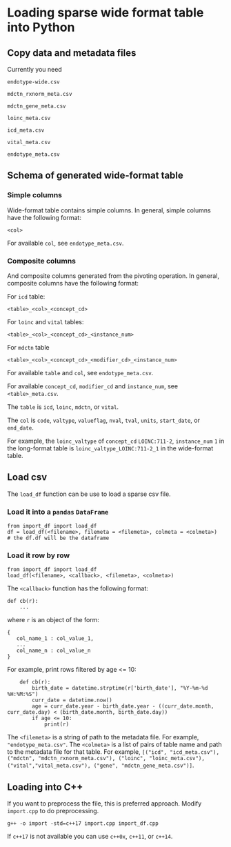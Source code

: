 # Loading sparse wide format table into Python #

## Copy data and metadata files ##

Currently you need

`endotype-wide.csv`

`mdctn_rxnorm_meta.csv`

`mdctn_gene_meta.csv`

`loinc_meta.csv`

`icd_meta.csv`

`vital_meta.csv`

`endotype_meta.csv`

## Schema of generated wide-format table ##

### Simple columns ###

Wide-format table contains simple columns. In general, simple columns have the following format:

```<col>```

For available `col`, see `endotype_meta.csv`.

### Composite columns ###

And composite columns generated from the pivoting operation. In general, composite columns have the following format:

For `icd` table:

```<table>_<col>_<concept_cd>```

For `loinc` and `vital` tables:

```<table>_<col>_<concept_cd>_<instance_num>```

For `mdctn` table

```<table>_<col>_<concept_cd>_<modifier_cd>_<instance_num>```

For available `table` and `col`, see `endotype_meta.csv`.

For available `concept_cd`, `modifier_cd` and `instance_num`, see `<table>_meta.csv`.

The `table` is `icd`, `loinc`, `mdctn`, or `vital`.

The `col` is `code`, `valtype`, `valueflag`, `nval`, `tval`, `units`, `start_date`, or `end_date`. 

For example, the `loinc_valtype` of `concept_cd` `LOINC:711-2`, `instance_num` `1` in the long-format table is `loinc_valtype_LOINC:711-2_1` in the wide-format table.

## Load csv ##

The `load_df` function can be use to load a sparse csv file.

### Load it into a `pandas` `DataFrame` ###

```
from import_df import load_df
df = load_df(<filename>, filemeta = <filemeta>, colmeta = <colmeta>)
# the df.df will be the dataframe
```

### Load it row by row ###
```
from import_df import load_df
load_df(<filename>, <callback>, <filemeta>, <colmeta>)
```

The `<callback>` function has the following format:

```
def cb(r):
    ...
```

where `r` is an object of the form:

```
{
   col_name_1 : col_value_1,
   ...
   col_name_n : col_value_n
}
```
For example, print rows filtered by age <= 10:

```
    def cb(r):
        birth_date = datetime.strptime(r['birth_date'], "%Y-%m-%d %H:%M:%S")
        curr_date = datetime.now()
        age = curr_date.year - birth_date.year - ((curr_date.month, curr_date.day) < (birth_date.month, birth_date.day))
        if age <= 10:
            print(r)
```

The `<filemeta>` is a string of path to the metadata file. For example, `"endotype_meta.csv"`.
The `<colmeta>` is a list of pairs of table name and path to the metadata file for that table. For example, `[("icd", "icd_meta.csv"), ("mdctn", "mdctn_rxnorm_meta.csv"), ("loinc", "loinc_meta.csv"),("vital","vital_meta.csv"), ("gene", "mdctn_gene_meta.csv")]`.

## Loading into C++ ##

If you want to preprocess the file, this is preferred approach. Modify `import.cpp` to do preprocessing.

```
g++ -o import -std=c++17 import.cpp import_df.cpp
```

If `c++17` is not available you can use `c++0x`, `c++11`, or `c++14`.
